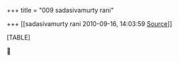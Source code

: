 +++
title = "009 sadasivamurty rani"

+++
[[sadasivamurty rani	2010-09-16, 14:03:59 [Source](https://groups.google.com/g/bvparishat/c/-U8B5T0EiSc)]]



[TABLE]




